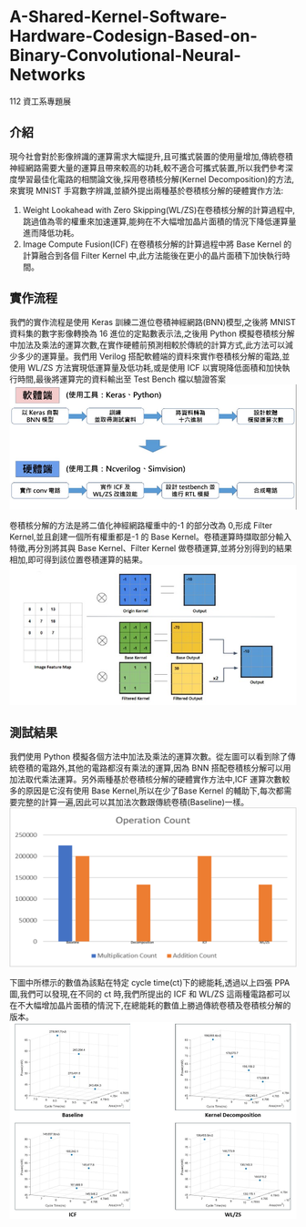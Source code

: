 # A-Shared-Kernel-Software-Hardware-Codesign-Based-on-Binary-Convolutional-Neural-Networks

112 資工系專題展

## 介紹
現今社會對於影像辨識的運算需求大幅提升,且可攜式裝置的使用量增加,傳統卷積神經網路需要大量的運算且帶來較高的功耗,較不適合可攜式裝置,所以我們參考深度學習最佳化電路的相關論文後,採用卷積核分解(Kernel Decomposition)的方法,來實現 MNIST 手寫數字辨識,並額外提出兩種基於卷積核分解的硬體實作方法:
1. Weight Lookahead with Zero Skipping(WL/ZS)在卷積核分解的計算過程中,跳過值為零的權重來加速運算,能夠在不大幅增加晶片面積的情況下降低運算量進而降低功耗。
2. Image Compute Fusion(ICF) 在卷積核分解的計算過程中將 Base Kernel 的計算融合到各個 Filter Kernel 中,此方法能後在更小的晶片面積下加快執行時間。


## 實作流程
我們的實作流程是使用 Keras 訓練二進位卷積神經網路(BNN)模型,之後將 MNIST 資料集的數字影像轉換為 16 進位的定點數表示法,之後用 Python 模擬卷積核分解中加法及乘法的運算次數,在實作硬體前預測相較於傳統的計算方式,此方法可以減少多少的運算量。我們用 Verilog 搭配軟體端的資料來實作卷積核分解的電路,並使用 WL/ZS 方法實現低運算量及低功耗,或是使用 ICF 以實現降低面積和加快執行時間,最後將運算完的資料輸出至 Test Bench 檔以驗證答案
![img](./流程圖.jpg)

卷積核分解的方法是將二值化神經網路權重中的-1 的部分改為 0,形成 Filter Kernel,並且創建一個所有權重都是-1 的 Base Kernel。卷積運算時擷取部分輸入特徵,再分別將其與 Base Kernel、Filter Kernel 做卷積運算,並將分別得到的結果相加,即可得到該位置卷積運算的結果。
![img](./kernel-decomposition.jpg)

## 測試結果
我們使用 Python 模擬各個方法中加法及乘法的運算次數。從左圖可以看到除了傳統卷積的電路外,其他的電路都沒有乘法的運算,因為 BNN 搭配卷積核分解可以用加法取代乘法運算。另外兩種基於卷積核分解的硬體實作方法中,ICF 運算次數較多的原因是它沒有使用 Base Kernel,所以在少了Base Kernel 的輔助下,每次都需要完整的計算一遍,因此可以其加法次數跟傳統卷積(Baseline)一樣。
![img](./operation-count.png)

下圖中所標示的數值為該點在特定 cycle time(ct)下的總能耗,透過以上四張 PPA 圖,我們可以發現,在不同的 ct 時,我們所提出的 ICF 和 WL/ZS 這兩種電路都可以在不大幅增加晶片面積的情況下,在總能耗的數值上勝過傳統卷積及卷積核分解的版本。
![img](./ppa.jpg)
